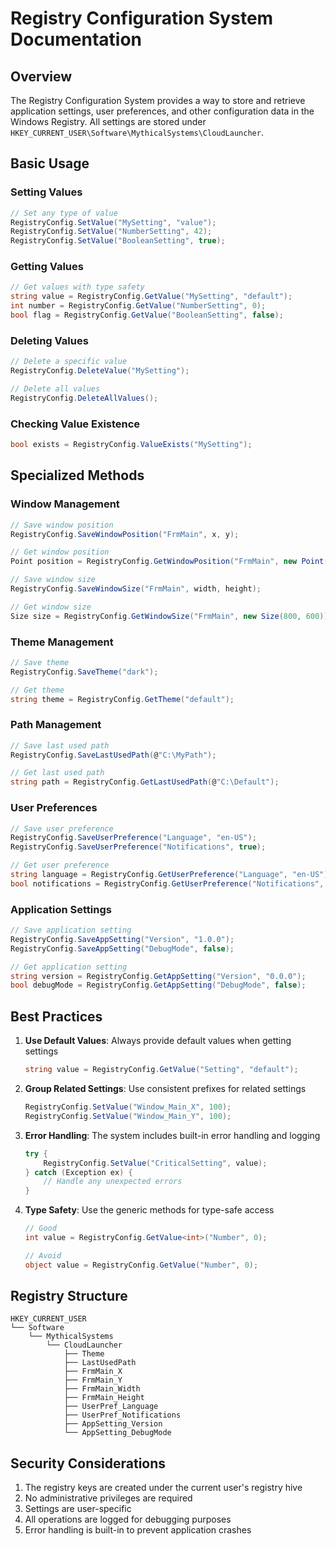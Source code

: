 # Registry Configuration System Documentation

## Overview
The Registry Configuration System provides a way to store and retrieve application settings, user preferences, and other configuration data in the Windows Registry. All settings are stored under `HKEY_CURRENT_USER\Software\MythicalSystems\CloudLauncher`.

## Basic Usage

### Setting Values
```csharp
// Set any type of value
RegistryConfig.SetValue("MySetting", "value");
RegistryConfig.SetValue("NumberSetting", 42);
RegistryConfig.SetValue("BooleanSetting", true);
```

### Getting Values
```csharp
// Get values with type safety
string value = RegistryConfig.GetValue("MySetting", "default");
int number = RegistryConfig.GetValue("NumberSetting", 0);
bool flag = RegistryConfig.GetValue("BooleanSetting", false);
```

### Deleting Values
```csharp
// Delete a specific value
RegistryConfig.DeleteValue("MySetting");

// Delete all values
RegistryConfig.DeleteAllValues();
```

### Checking Value Existence
```csharp
bool exists = RegistryConfig.ValueExists("MySetting");
```

## Specialized Methods

### Window Management
```csharp
// Save window position
RegistryConfig.SaveWindowPosition("FrmMain", x, y);

// Get window position
Point position = RegistryConfig.GetWindowPosition("FrmMain", new Point(100, 100));

// Save window size
RegistryConfig.SaveWindowSize("FrmMain", width, height);

// Get window size
Size size = RegistryConfig.GetWindowSize("FrmMain", new Size(800, 600));
```

### Theme Management
```csharp
// Save theme
RegistryConfig.SaveTheme("dark");

// Get theme
string theme = RegistryConfig.GetTheme("default");
```

### Path Management
```csharp
// Save last used path
RegistryConfig.SaveLastUsedPath(@"C:\MyPath");

// Get last used path
string path = RegistryConfig.GetLastUsedPath(@"C:\Default");
```

### User Preferences
```csharp
// Save user preference
RegistryConfig.SaveUserPreference("Language", "en-US");
RegistryConfig.SaveUserPreference("Notifications", true);

// Get user preference
string language = RegistryConfig.GetUserPreference("Language", "en-US");
bool notifications = RegistryConfig.GetUserPreference("Notifications", true);
```

### Application Settings
```csharp
// Save application setting
RegistryConfig.SaveAppSetting("Version", "1.0.0");
RegistryConfig.SaveAppSetting("DebugMode", false);

// Get application setting
string version = RegistryConfig.GetAppSetting("Version", "0.0.0");
bool debugMode = RegistryConfig.GetAppSetting("DebugMode", false);
```

## Best Practices

1. **Use Default Values**: Always provide default values when getting settings
   ```csharp
   string value = RegistryConfig.GetValue("Setting", "default");
   ```

2. **Group Related Settings**: Use consistent prefixes for related settings
   ```csharp
   RegistryConfig.SetValue("Window_Main_X", 100);
   RegistryConfig.SetValue("Window_Main_Y", 100);
   ```

3. **Error Handling**: The system includes built-in error handling and logging
   ```csharp
   try {
       RegistryConfig.SetValue("CriticalSetting", value);
   } catch (Exception ex) {
       // Handle any unexpected errors
   }
   ```

4. **Type Safety**: Use the generic methods for type-safe access
   ```csharp
   // Good
   int value = RegistryConfig.GetValue<int>("Number", 0);
   
   // Avoid
   object value = RegistryConfig.GetValue("Number", 0);
   ```

## Registry Structure
```
HKEY_CURRENT_USER
└── Software
    └── MythicalSystems
        └── CloudLauncher
            ├── Theme
            ├── LastUsedPath
            ├── FrmMain_X
            ├── FrmMain_Y
            ├── FrmMain_Width
            ├── FrmMain_Height
            ├── UserPref_Language
            ├── UserPref_Notifications
            ├── AppSetting_Version
            └── AppSetting_DebugMode
```

## Security Considerations

1. The registry keys are created under the current user's registry hive
2. No administrative privileges are required
3. Settings are user-specific
4. All operations are logged for debugging purposes
5. Error handling is built-in to prevent application crashes 